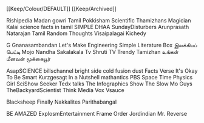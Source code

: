 [[Keep/Colour/DEFAULT]] [[Keep/Archived]] 

Rishipedia
Madan gowri
Tamil Pokkisham
Scientific Thamizhans
Magician Kalai
science facts in tamil
SIMPLE DHAA
SundayDisturbers Arunprasath Natarajan
Tamil Random Thoughts
Visaipalagai
Kichedy

G Gnanasambandan
Let's Make Engineering Simple
Literature Box இலக்கியப் பெட்டி
Mojo Nandha
Sakalakala Tv
Shruti TV
Trendy Tamizhan
உங்கள் மீனவன் மூக்கையூர்

AsapSCIENCE
billschannel
bright side
cold fusion
dust
Facts Verse
It's Okay To Be Smart
Kurzgesagt  In a Nutshell
mathantics
PBS Space Time
Physics Girl
SciShow
Seeker
Tedx talks
The Infographics Show
The Slow Mo Guys
TheBackyardScientist
Think Media
Vox
Vsauce

Blacksheep
Finally
Nakkalites
Parithabangal

BE AMAZED
ExplosmEntertainment
Frame Order
Jordindian
Mr. Reverse
